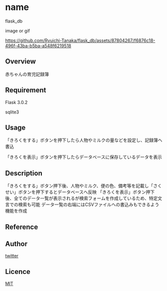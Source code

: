 # name
flask_db

image or gif

https://github.com/Ryuichi-Tanaka/flask_db/assets/87804267/f6876c18-496f-43ba-b5ba-a548f6219518

## Overview
赤ちゃんの育児記録簿
## Requirement
Flask 3.0.2

sqlite3
## Usage
「きろくをする」ボタンを押下したら人物やミルクの量などを設定し、記録簿へ書込

「きろくを表示」ボタンを押下したらデータベースに保存しているデータを表示

## Description

「きろくをする」ボタン押下後、人物やミルク、便の色、備考等を記載し「さくせい」ボタンを押下するとデータベースへ反映
「きろくを表示」ボタン押下後、全てのデータ一覧が表示されるが検索フォームを作成しているため、特定文言での検索も可能
データ一覧の右端にはCSVファイルへの書込みもできるよう機能を作成

## Reference

## Author

[twitter](https://twitter.com/Kotabrog)

## Licence

[MIT](https://......)

